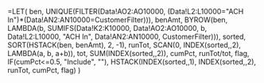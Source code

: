 =LET(
    ben, UNIQUE(FILTER(Data!AO2:AO10000, (Data!L2:L10000="ACH In")*(Data!AN2:AN10000=CustomerFilter))),
    benAmt, BYROW(ben, LAMBDA(b, SUMIFS(Data!K2:K10000, Data!AO2:AO10000, b, Data!L2:L10000, "ACH In", Data!AN2:AN10000, CustomerFilter))),
    sorted, SORT(HSTACK(ben, benAmt), 2, -1),
    runTot, SCAN(0, INDEX(sorted,,2), LAMBDA(a, b, a+b)),
    tot, SUM(INDEX(sorted,,2)),
    cumPct, runTot/tot,
    flag, IF(cumPct<=0.5, "Include", ""),
    HSTACK(INDEX(sorted,,1), INDEX(sorted,,2), runTot, cumPct, flag)
)
